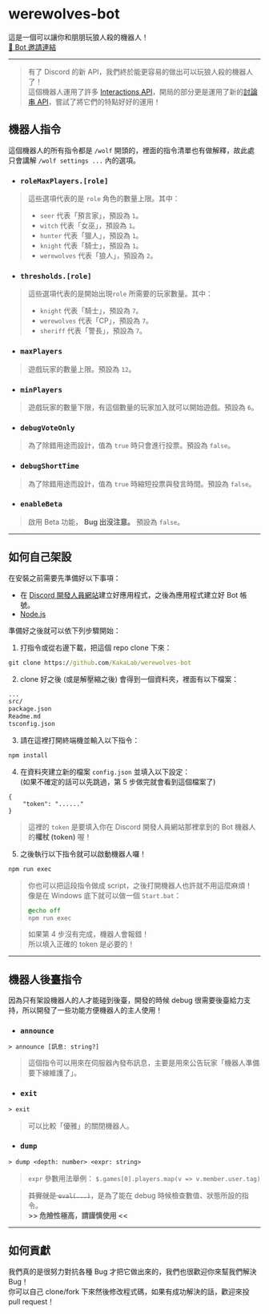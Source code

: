 # werewolves-bot
這是一個可以讓你和朋朋玩狼人殺的機器人！\
[🔗 Bot 邀請連結](https://discord.com/api/oauth2/authorize?client_id=872299329040310345&permissions=8&scope=applications.commands%20bot)

---

> 有了 Discord 的新 API，我們終於能更容易的做出可以玩狼人殺的機器人了！\
這個機器人運用了許多 [Interactions API](https://discord.com/developers/docs/interactions/message-components)，開局的部分更是運用了新的[討論串 API](https://discord.com/developers/docs/resources/channel#start-thread-with-message)，嘗試了將它們的特點好好的運用！

## 機器人指令
這個機器人的所有指令都是 `/wolf` 開頭的，裡面的指令清單也有做解釋，故此處只會講解 `/wolf settings ...` 內的選項。

* ### `roleMaxPlayers.[role]`
> 這些選項代表的是 `role` 角色的數量上限。其中：
> * `seer` 代表「預言家」，預設為 `1`。
> * `witch` 代表「女巫」，預設為 `1`。
> * `hunter` 代表「獵人」，預設為 `1`。
> * `knight` 代表「騎士」，預設為 `1`。
> * `werewolves` 代表「狼人」，預設為 `2`。

* ### `thresholds.[role]`
> 這些選項代表的是開始出現`role` 所需要的玩家數量。其中：
> * `knight` 代表「騎士」，預設為 `7`。
> * `werewolves` 代表「CP」，預設為 `7`。
> * `sheriff` 代表「警長」，預設為 `7`。

* ### `maxPlayers`
> 遊戲玩家的數量上限。預設為 `12`。

* ### `minPlayers`
> 遊戲玩家的數量下限，有這個數量的玩家加入就可以開始遊戲。預設為 `6`。

* ### `debugVoteOnly`
> 為了除錯用途而設計，值為 `true` 時只會進行投票。預設為 `false`。

* ### `debugShortTime`
> 為了除錯用途而設計，值為 `true` 時縮短投票與發言時間。預設為 `false`。

* ### `enableBeta`
> 啟用 Beta 功能， **Bug 出沒注意。** 預設為 `false`。

---

## 如何自己架設
在安裝之前需要先準備好以下事項：
 * 在 [Discord 開發人員網站](https://discord.com/developers/applications)建立好應用程式，之後為應用程式建立好 Bot 帳號。
 * [Node.js](https://nodejs.org/)

準備好之後就可以依下列步驟開始：

1. 打指令或從右邊下載，把這個 repo clone 下來：
```bat
git clone https://github.com/KakaLab/werewolves-bot
``` 

2. clone 好之後 (或是解壓縮之後) 會得到一個資料夾，裡面有以下檔案：
```txt
...
src/
package.json
Readme.md
tsconfig.json
```

3. 請在這裡打開終端機並輸入以下指令：
```bat
npm install
```

4. 在資料夾建立新的檔案 `config.json` 並填入以下設定：\
   (如果不確定的話可以先跳過，第 5 步做完就會看到這個檔案了)
```jsonc
{
    "token": "......"
}
```
> 這裡的 `token` 是要填入你在 Discord 開發人員網站那裡拿到的 Bot 機器人的**權杖 (token)** 喔！

5. 之後執行以下指令就可以啟動機器人囉！
```bat
npm run exec
```
> 你也可以把這段指令做成 script，之後打開機器人也許就不用這麼麻煩！
> 像是在 Windows 底下就可以做一個 `Start.bat`：
> ```bat
> @echo off
> npm run exec
> ```

> 如果第 4 步沒有完成，機器人會報錯！\
  所以填入正確的 token 是必要的！

---

## 機器人後臺指令
因為只有架設機器人的人才能碰到後臺，開發的時候 debug 很需要後臺給力支持，所以開發了一些功能方便機器人的主人使用！

* ### `announce`
```txt
> announce [訊息: string?]
```
> 這個指令可以用來在伺服器內發布訊息，主要是用來公告玩家「機器人準備要下線維護了」。

* ### `exit`
```txt
> exit
```
> 可以比較「優雅」的關閉機器人。

* ### `dump`
```txt
> dump <depth: number> <expr: string>
```
> `expr` 參數用法舉例： `$.games[0].players.map(v => v.member.user.tag)`

> ~~其實就是 `eval(...)`~~，是為了能在 debug 時候檢查數值、狀態所設的指令。\
> **>> 危險性極高，請謹慎使用 <<**

---

## 如何貢獻
我們真的是很努力對抗各種 Bug 才把它做出來的，我們也很歡迎你來幫我們解決 Bug！\
你可以自己 clone/fork 下來然後修改程式碼，如果有成功解決的話，歡迎來投 pull request！
